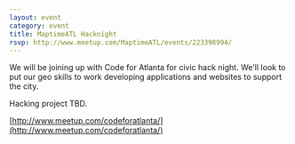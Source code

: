 ```yaml
---
layout: event
category: event
title: MaptimeATL Hacknight
rsvp: http://www.meetup.com/MaptimeATL/events/223398994/
---
```


We will be joining up with Code for Atlanta for civic hack night.  We'll look to put our geo skills to work developing applications and websites to support the city.

Hacking project TBD.

[http://www.meetup.com/codeforatlanta/](http://www.meetup.com/codeforatlanta/)